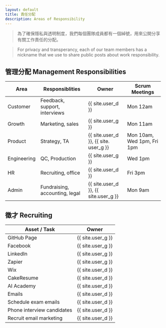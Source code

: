 ```yaml
---
layout: default
title: 責任分配
description: Areas of Responsibility
---
```


> 為了確保隱私與透明制度，我們每個團隊成員都有一個綽號，用來公開分享有關工作責任的分配。

> For privacy and transperancy, each of our team members has a nickname that we use to share public posts about work responsibility. 

## 管理分配 Management Responsibilities

| Area | Responsiblities | Owner | Scrum Meetings |
| --- | --- | --- | -- |
| Customer | Feedback, support, interviews | {{ site.user_d }} | Mon 12am |
| Growth | Marketing, sales | {{ site.user_g }} | Mon 11am |
| Product | Strategy, TA | {{ site.user_d }}, {{ site. user_g }} | Mon 10am, Wed 1pm, Fri 1pm |
| Engineering | QC, Production | {{ site.user_g }} | Wed 1pm |
| HR | Recruiting, office | {{ site.user_d }} | Fri 3pm |
| Admin | Fundraising, accounting, legal | {{ site.user_d }}, {{ site.user_g }} | Mon 9am |

## 徵才 Recruiting 

| Asset / Task | Owner |
| --- | --- |
| GitHub Page | {{ site.user_g }} |
| Facebook | {{ site.user_g }} |
| LinkedIn | {{ site.user_g }} |
| Zapier | {{ site.user_g }} |
| Wix | {{ site.user_d }} |
| CakeResume | {{ site.user_d }} |
| AI Academy | {{ site.user_d }} |
| Emails | {{ site.user_d }} |
| Schedule exam emails | {{ site.user_d }} |
| Phone interview candidates | {{ site.user_d }} |
| Recruit email marketing | {{ site.user_d }} |